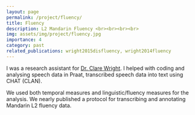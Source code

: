 ```yaml
---
layout: page
permalink: /project/fluency/
title: Fluency
description: L2 Mandarin Fluency <br><br><br><br>
img: assets/img/project/fluency.jpg
importance: 4
category: past
related_publications: wright2015disfluency, wright2014fluency
---
```


I was a research assistant for [Dr. Clare Wright](https://ahc.leeds.ac.uk/languages/staff/1258/dr-clare-wright). I helped with coding and analysing speech data in Praat, transcribed speech data into text using CHAT (CLAN).

We used both temporal measures and linguistic/fluency measures for the analysis.
We nearly published a protocol for transcribing and annotating Mandarin L2 fluency data.



